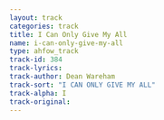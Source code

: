 ```yaml
---
layout: track
categories: track
title: I Can Only Give My All
name: i-can-only-give-my-all
type: ahfow_track
track-id: 384
track-lyrics: 
track-author: Dean Wareham
track-sort: "I CAN ONLY GIVE MY ALL"
track-alpha: I
track-original: 
---
```

